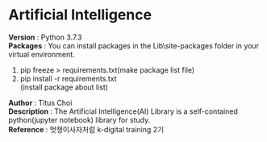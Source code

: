 # Artificial Intelligence

**Version**     : Python 3.7.3<br>
**Packages**    : You can install packages in the Lib\site-packages folder in your virtual environment.<br>
1. pip freeze > requirements.txt(make package list file)
2. pip install -r requirements.txt<br>(install package about list)

**Author**      : Titus Choi<br>
**Description** : The Artificial Intelligence(AI) Library is a self-contained python(jupyter notebook) library for study.<br>
**Reference** : 멋쟁이사자처럼 k-digital training 2기<br>
